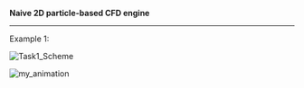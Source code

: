 <b> Naive 2D particle-based CFD engine </b>
<hr>
Example 1: 

![Task1_Scheme](https://github.com/MihailTsybakov/ParticleCFD_2D/assets/62279777/cbe71e29-732c-4483-9055-71d34d8fee1a)


![my_animation](https://github.com/MihailTsybakov/ParticleCFD_2D/assets/62279777/2c94726c-a307-4c6b-bed9-72e10833c5e3)

